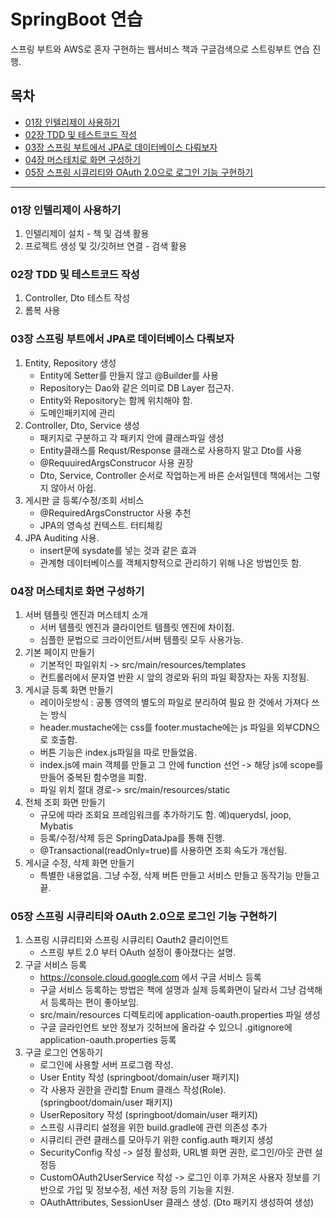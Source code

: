 # SpringBoot 연습
스프링 부트와 AWS로 혼자 구현하는 웹서비스 책과 구글검색으로 스트링부트 연습 진행.

## 목차
- [01장 인텔리제이 사용하기](#01장-인텔리제이-사용하기)
- [02장 TDD 및 테스트코드 작성](#02장-TDD-및-테스트코드-작성)
- [03장 스프링 부트에서 JPA로 데이터베이스 다뤄보자](#03장-스프링-부트에서-JPA로-데이터베이스-다뤄보자)
- [04장 머스테치로 화면 구성하기](#04장-머스테치로-화면-구성하기)
- [05장 스프링 시큐리티와 OAuth 2.0으로 로그인 기능 구현하기](#05장-스프링-시큐리티와-OAuth-2.0으로-로그인-기능-구현하기)

---

### 01장 인텔리제이 사용하기
1. 인텔리제이 설치 - 책 및 검색 활용
2. 프로젝트 생성 및 깃/깃허브 연결 - 검색 활용
  
### 02장 TDD 및 테스트코드 작성
1. Controller, Dto 테스트 작성
2. 롬복 사용

### 03장 스프링 부트에서 JPA로 데이터베이스 다뤄보자
1. Entity, Repository 생성
    - Entity에 Setter를 만들지 않고 @Builder를 사용
    - Repository는 Dao와 같은 의미로 DB Layer 접근자.
    - Entity와 Repository는 함께 위치해야 함.
    - 도메인패키지에 관리
2. Controller, Dto, Service 생성
    - 패키지로 구분하고 각 패키지 안에 클래스파일 생성
    - Entity클래스를 Requst/Response 클래스로 사용하지 말고 Dto를 사용
    - @RequuiredArgsConstrucor 사용 권장
    - Dto, Service, Controller 순서로 작업하는게 바른 순서일텐데 책에서는 그렇지 않아서 아쉽.
3. 게시판 글 등록/수정/조회 서비스
    - @RequiredArgsConstructor 사용 추천
    - JPA의 영속성 컨텍스트. 터티체킹
4. JPA Auditing 사용.
    - insert문에 sysdate를 넣는 것과 같은 효과
    - 관계형 데이터베이스를 객체지향적으로 관리하기 위해 나온 방법인듯 함.

### 04장 머스테치로 화면 구성하기
1. 서버 템플릿 엔진과 머스테치 소개
    - 서버 템플릿 엔진과 클라이언트 템플릿 엔진에 차이점.
    - 심플한 문법으로 크라이언트/서버 템플릿 모두 사용가능.
2. 기본 페이지 만들기
    - 기본적인 파일위치 -> src/main/resources/templates
    - 컨트롤러에서 문자열 반환 시 앞의 경로와 뒤의 파일 확장자는 자동 지정됨.
3. 게시글 등록 화면 만들기
    - 레이아웃방식 : 공통 영역의 별도의 파일로 분리하여 필요 한 것에서 가져다 쓰는 방식
    - header.mustache에는 css를 footer.mustache에는 js 파일을 외부CDN으로 호출함.
    - 버튼 기능은 index.js파일을 따로 만들었음.
    - index.js에 main 객체를 만들고 그 안에 function 선언 -> 해당 js에 scope를 만들어 중복된 함수명을 피함.
    - 파일 위치 절대 경로-> src/main/resources/static
4. 전체 조회 화면 만들기
    - 규모에 따라 조회요 프레임워크를 추가하기도 함. 예)querydsl, joop, Mybatis
    - 등록/수정/삭제 등은 SpringDataJpa를 통해 진행.
    - @Transactional(readOnly=true)를 사용하면 조회 속도가 개선됨.
5. 게시글 수정, 삭제 화면 만들기
    - 특별한 내용없음. 그냥 수정, 삭제 버튼 만들고 서비스 만들고 동작기능 만들고 끝.

### 05장 스프링 시큐리티와 OAuth 2.0으로 로그인 기능 구현하기
1. 스프링 시큐리티와 스프링 시큐리티 Oauth2 클리이언트
    - 스프링 부트 2.0 부터 OAuth 설정이 좋아졌다는 설명.
2. 구글 서비스 등록
    - https://console.cloud.google.com 에서 구글 서비스 등록
    - 구글 서비스 등록하는 방법은 책에 설명과 실제 등록화면이 달라서 그냥 검색해서 등록하는 편이 좋아보임.
    - src/main/resources 디렉토리에 application-oauth.properties 파일 생성
    - 구글 글라인언트 보안 정보가 깃허브에 올라갈 수 있으니 .gitignore에 application-oauth.properties 등록
3. 구글 로그인 연동하기
    - 로그인에 사용할 서버 프로그램 작성.
    - User Entity 작성 (springboot/domain/user 패키지)
    - 각 사용자 권한을 관리할 Enum 클래스 작성(Role).(springboot/domain/user 패키지)
    - UserRepository 작성 (springboot/domain/user 패키지)
    - 스프링 시큐리티 설정을 위한 build.gradle에 관련 의존성 추가
    - 시큐리티 관련 클래스를 모아두기 위한 config.auth 패키지 생성
    - SecurityConfig 작성 -> 설정 활성화, URL별 화면 권한, 로그인/아웃 관련 설정등
    - CustomOAuth2UserService 작성 -> 로그인 이후 가져온 사용자 정보를 기반으로 가입 및 정보수정, 세션 저장 등의 기능을 지원.
    - OAuthAttributes, SessionUser 클래스 생성. (Dto 패키지 생성하여 생성)
